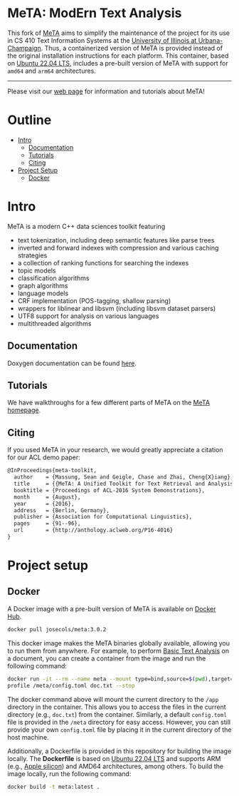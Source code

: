 # MeTA: ModErn Text Analysis

This fork of [MeTA](https://meta-toolkit.org) aims to simplify the maintenance of the project
for its use in CS 410 Text Information Systems at the [University of Illinois at Urbana-Champaign](https://cs.illinois.edu/).
Thus, a containerized version of MeTA is provided instead of the original installation instructions for each platform.
This container, based on [Ubuntu 22.04 LTS](https://hub.docker.com/_/ubuntu/), includes a pre-built version 
of MeTA with support for `amd64` and `arm64` architectures.

---

Please visit our [web page][meta-website] for information and tutorials
about MeTA!

# Outline
- [Intro](#intro)
    - [Documentation](#documentation)
    - [Tutorials](#tutorials)
    - [Citing](#citing)
- [Project Setup](#project-setup)
    - [Docker](#docker)

# Intro

MeTA is a modern C++ data sciences toolkit featuring

- text tokenization, including deep semantic features like parse trees
- inverted and forward indexes with compression and various caching strategies
- a collection of ranking functions for searching the indexes
- topic models
- classification algorithms
- graph algorithms
- language models
- CRF implementation (POS-tagging, shallow parsing)
- wrappers for liblinear and libsvm (including libsvm dataset parsers)
- UTF8 support for analysis on various languages
- multithreaded algorithms

## Documentation

Doxygen documentation can be found [here][doxygen].

## Tutorials

We have walkthroughs for a few different parts of MeTA on the
[MeTA homepage][meta-website].

## Citing

If you used MeTA in your research, we would greatly appreciate a citation for
our ACL demo paper:

```latex
@InProceedings{meta-toolkit,
  author    = {Massung, Sean and Geigle, Chase and Zhai, Cheng{X}iang},
  title     = {{MeTA: A Unified Toolkit for Text Retrieval and Analysis}},
  booktitle = {Proceedings of ACL-2016 System Demonstrations},
  month     = {August},
  year      = {2016},
  address   = {Berlin, Germany},
  publisher = {Association for Computational Linguistics},
  pages     = {91--96},
  url       = {http://anthology.aclweb.org/P16-4016}
}
```

# Project setup

## Docker
A Docker image with a pre-built version of MeTA is available on [Docker Hub](https://hub.docker.com/r/josecols/meta/tags).

```bash
docker pull josecols/meta:3.0.2
```

This docker image makes the MeTA binaries globally available, allowing you to run them from anywhere. For example, to perform [Basic Text Analysis](https://meta-toolkit.org/profile-tutorial.html) on a document, you can create a container from the image and run the following command:

```bash
docker run -it --rm --name meta --mount type=bind,source=$(pwd),target=/app --entrypoint bash josecols/meta:3.0.2
profile /meta/config.toml doc.txt --stop
```

The docker command above will mount the current directory to the `/app` directory in the container.
This allows you to access the files in the current directory (e.g., `doc.txt`) from the container. Similarly,
a default `config.toml` file is provided in the `/meta` directory for easy access. However, you can still
provide your own `config.toml` file by placing it in the current directory of the host machine.

Additionally, a Dockerfile is provided in this repository for building the image locally.
The **Dockerfile** is based on [Ubuntu 22.04 LTS](https://hub.docker.com/_/ubuntu/) and supports
ARM (e.g., [Apple silicon](https://support.apple.com/en-us/HT211814)) and AMD64 architectures, among others.
To build the image locally, run the following command:

```bash
docker build -t meta:latest .
```

[homebrew]: http://brew.sh
[forum]: https://forum.meta-toolkit.org
[meta-website]: https://meta-toolkit.org
[doxygen]: https://meta-toolkit.org/doxygen/namespaces.html
